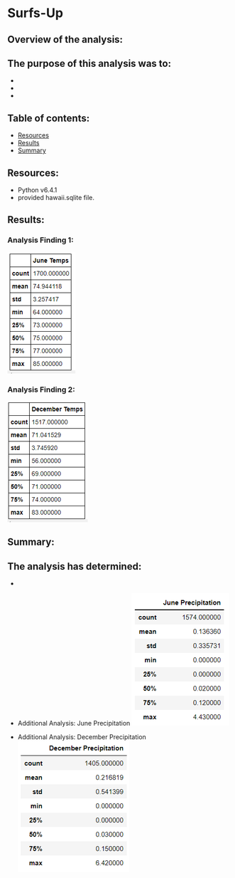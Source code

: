 # Surfs-Up

## Overview of the analysis:

The purpose of this analysis was to:
- 
- 
- 
-  

## Table of contents:
* [Resources](#resources)
* [Results](#results)
* [Summary](#summary)

## Resources:
- Python v6.4.1
- provided hawaii.sqlite file.

## Results:

### Analysis Finding 1: 
![Deliverable 1.png](https://github.com/nseddon/Surfs-Up/blob/main/Deliverable%201.PNG)

### Analysis Finding 2:
![Deliverable 2.png](https://github.com/nseddon/Surfs-Up/blob/main/Deliverable%202.PNG)

## Summary:
The analysis has determined:
- 
- 
- Additional Analysis: June Precipitation
![Additional Analysis 1.png](https://github.com/nseddon/Surfs-Up/blob/main/Additional%20Analysis%201.PNG)

- Additional Analysis: December Precipitation
![Additional Analysis 2.png](https://github.com/nseddon/Surfs-Up/blob/main/Additional%20Analysis%202.PNG)
